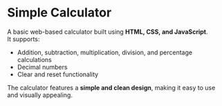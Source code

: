 # Simple Calculator

A basic web-based calculator built using **HTML, CSS, and JavaScript**.  
It supports:

- Addition, subtraction, multiplication, division, and percentage calculations  
- Decimal numbers  
- Clear and reset functionality  

The calculator features a **simple and clean design**, making it easy to use and visually appealing.  

